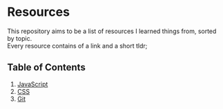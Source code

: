 # Resources
This repository aims to be a list of resources I learned things from, sorted by topic.  
Every resource contains of a link and a short tldr;

## Table of Contents
1. [JavaScript](https://github.com/Plsr/resources/blob/master/JavaScript/JavaScript.md)
2. [CSS](https://github.com/Plsr/resources/blob/master/CSS/CSS.md)
3. [Git](https://github.com/Plsr/resources/blob/master/Git/git.md)

